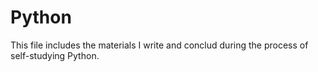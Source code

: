 # Python
<p>This file includes the materials I write and conclud during the process of self-studying Python.</p>
